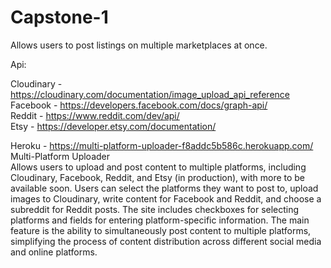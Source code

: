 # Capstone-1
Allows users to post listings on multiple marketplaces at once.

Api:

Cloudinary - https://cloudinary.com/documentation/image_upload_api_reference  
Facebook - https://developers.facebook.com/docs/graph-api/  
Reddit - https://www.reddit.com/dev/api/  
Etsy - https://developer.etsy.com/documentation/  

Heroku - https://multi-platform-uploader-f8addc5b586c.herokuapp.com/  
Multi-Platform Uploader  
Allows users to upload and post content to multiple platforms, including Cloudinary, Facebook, Reddit, and Etsy (in production), with more to be available soon. Users can select the platforms they want to post to, upload images to Cloudinary, write content for Facebook and Reddit, and choose a subreddit for Reddit posts. The site includes checkboxes for selecting platforms and fields for entering platform-specific information. The main feature is the ability to simultaneously post content to multiple platforms, simplifying the process of content distribution across different social media and online platforms.
